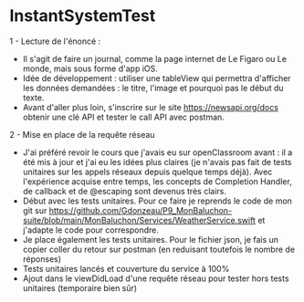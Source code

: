 # InstantSystemTest

1 - Lecture de l'énoncé :
- Il s'agit de faire un journal, comme la page internet de Le Figaro ou Le monde, mais sous forme d'app iOS.
- Idée de développement : utiliser une tableView qui permettra d'afficher les données demandées : le titre, l'image et pourquoi pas le début du texte.
- Avant d'aller plus loin, s'inscrire sur le site https://newsapi.org/docs obtenir une clé API et tester le call API avec postman.

2 - Mise en place de la requête réseau
- J'ai préféré revoir le cours que j'avais eu sur openClassroom avant : il a été mis à jour et j'ai eu les idées plus claires (je n'avais pas fait de tests unitaires sur les appels réseaux depuis quelque temps déjà). Avec l'expérience acquise entre temps, les concepts de Completion Handler, de callback et de @escaping sont devenus très clairs. 
- Début avec les tests unitaires. Pour ce faire je reprends le code de mon git sur https://github.com/Gdonzeau/P9_MonBaluchon-suite/blob/main/MonBaluchon/Services/WeatherService.swift et j'adapte le code pour correspondre.
- Je place également les tests unitaires. Pour le fichier json, je fais un copier coller du retour sur postman (en reduisant toutefois le nombre de réponses)
- Tests unitaires lancés et couverture du service à 100%
- Ajout dans le viewDidLoad d'une requête réseau pour tester hors tests unitaires (temporaire bien sûr)
